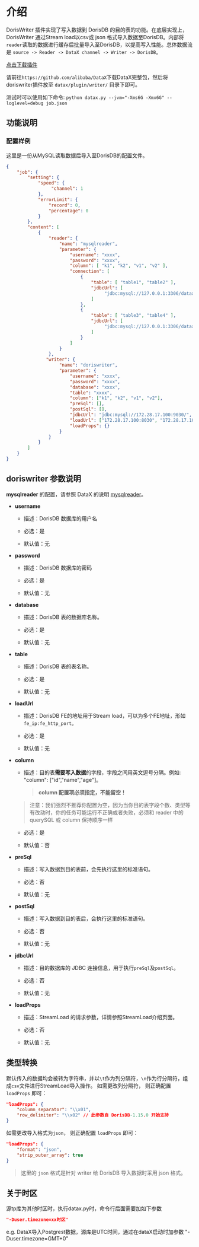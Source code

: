 # 介绍

DorisWriter 插件实现了写入数据到 DorisDB 的目的表的功能。在底层实现上， DorisWriter 通过Stream load以csv或 json 格式导入数据至DorisDB。内部将`reader`读取的数据进行缓存后批量导入至DorisDB，以提高写入性能。总体数据流是 `source -> Reader -> DataX channel -> Writer -> DorisDB`。

[点击下载插件](http://dorisdb-release.oss-cn-zhangjiakou.aliyuncs.com/doriswriter.tar.gz?Expires=1985109490&OSSAccessKeyId=LTAI4GFYjbX9e7QmFnAAvkt8&Signature=IazN0HPfcA0gelD6mIDBME2Brpw%3D)

请前往`https://github.com/alibaba/DataX`下载DataX完整包，然后将doriswriter插件放至 `datax/plugin/writer/` 目录下即可。

测试时可以使用如下命令:
 `python datax.py --jvm="-Xms6G -Xmx6G" --loglevel=debug job.json`

## 功能说明

### 配置样例

这里是一份从MySQL读取数据后导入至DorisDB的配置文件。

```json
{
    "job": {
        "setting": {
            "speed": {
                 "channel": 1
            },
            "errorLimit": {
                "record": 0,
                "percentage": 0
            }
        },
        "content": [
            {
                "reader": {
                    "name": "mysqlreader",
                    "parameter": {
                        "username": "xxxx",
                        "password": "xxxx",
                        "column": [ "k1", "k2", "v1", "v2" ],
                        "connection": [
                            {
                                "table": [ "table1", "table2" ],
                                "jdbcUrl": [
                                     "jdbc:mysql://127.0.0.1:3306/datax_test1"
                                ]
                            },
                            {
                                "table": [ "table3", "table4" ],
                                "jdbcUrl": [
                                     "jdbc:mysql://127.0.0.1:3306/datax_test2"
                                ]
                            }
                        ]
                    }
                },
               "writer": {
                    "name": "doriswriter",
                    "parameter": {
                        "username": "xxxx",
                        "password": "xxxx",
                        "database": "xxxx",
                        "table": "xxxx",
                        "column": ["k1", "k2", "v1", "v2"],
                        "preSql": [],
                        "postSql": [], 
                        "jdbcUrl": "jdbc:mysql://172.28.17.100:9030/",
                        "loadUrl": ["172.28.17.100:8030", "172.28.17.100:8030"],
                        "loadProps": {}
                    }
                }
            }
        ]
    }
}

```

## doriswriter 参数说明

**mysqlreader** 的配置，请参照 DataX 的说明 [mysqlreader](https://github.com/DorisDB/DataX/blob/master/mysqlreader/doc/mysqlreader.md)。

* **username**

  * 描述：DorisDB 数据库的用户名

  * 必选：是

  * 默认值：无

* **password**

  * 描述：DorisDB 数据库的密码

  * 必选：是

  * 默认值：无

* **database**

  * 描述：DorisDB 表的数据库名称。

  * 必选：是

  * 默认值：无

* **table**

  * 描述：DorisDB 表的表名称。

  * 必选：是

  * 默认值：无

* **loadUrl**

  * 描述：DorisDB FE的地址用于Stream load，可以为多个FE地址，形如`fe_ip:fe_http_port`。

  * 必选：是

  * 默认值：无

* **column**

  * 描述：目的表**需要写入数据**的字段，字段之间用英文逗号分隔。例如: "column": ["id","name","age"]。
    >**column 配置项必须指定，不能留空！**
  >
    >注意：我们强烈不推荐你配置为空，因为当你目的表字段个数、类型等有改动时，你的任务可能运行不正确或者失败，必须和 reader 中的 querySQL 或 column 保持顺序一样

  * 必选：是

  * 默认值：否

* **preSql**

  * 描述：写入数据到目的表前，会先执行这里的标准语句。

  * 必选：否

  * 默认值：无

* **postSql**

  * 描述：写入数据到目的表后，会执行这里的标准语句。

  * 必选：否

  * 默认值：无

* **jdbcUrl**

  * 描述：目的数据库的 JDBC 连接信息，用于执行`preSql`及`postSql`。

  * 必选：否

  * 默认值：无

* **loadProps**

  * 描述：StreamLoad 的请求参数，详情参照StreamLoad介绍页面。

  * 必选：否

  * 默认值：无

## 类型转换

默认传入的数据均会被转为字符串，并以`\t`作为列分隔符，`\n`作为行分隔符，组成`csv`文件进行StreamLoad导入操作。
如需更改列分隔符， 则正确配置 `loadProps` 即可：

```json
"loadProps": {
    "column_separator": "\\x01",
    "row_delimiter": "\\x02" // 此参数自 DorisDB-1.15.0 开始支持
}
```

如需更改导入格式为`json`， 则正确配置 `loadProps` 即可：

```json
"loadProps": {
    "format": "json",
    "strip_outer_array": true
}
```

> 这里的 `json` 格式是针对 writer 给 DorisDB 导入数据时采用 json 格式。

## 关于时区

源tp库为其他时区时，执行datax.py时，命令行后面需要加如下参数

```json
"-Duser.timezone=xx时区"
```

e.g. DataX导入Postgrest数据，源库是UTC时间，通过在dataX启动时加参数 "-Duser.timezone=GMT+0"
